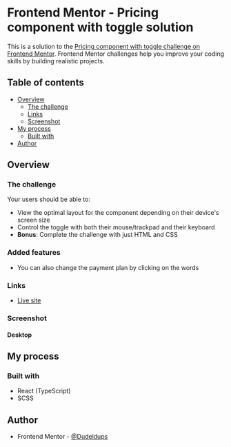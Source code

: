 # Frontend Mentor - Pricing component with toggle solution

This is a solution to the [Pricing component with toggle challenge on Frontend Mentor](https://www.frontendmentor.io/challenges/pricing-component-with-toggle-8vPwRMIC). Frontend Mentor challenges help you improve your coding skills by building realistic projects.

## Table of contents

- [Overview](#overview)
  - [The challenge](#the-challenge)
  <!-- - [Added features](#added-features) -->
  - [Links](#links)
  - [Screenshot](#screenshot)
- [My process](#my-process)
  - [Built with](#built-with)
- [Author](#author)

## Overview

### The challenge

Your users should be able to:

- View the optimal layout for the component depending on their device's screen size
- Control the toggle with both their mouse/trackpad and their keyboard
- **Bonus**: Complete the challenge with just HTML and CSS

### Added features

- You can also change the payment plan by clicking on the words

### Links

<!-- - [Solution on Frontend Mentor]() -->

- [Live site](https://fm-pricing-component-with-toggle-9000.netlify.app/)

### Screenshot

#### Desktop

<!-- ![Solution]() -->

## My process

### Built with

- React (TypeScript)
- SCSS

## Author

- Frontend Mentor - [@Dudeldups](https://www.frontendmentor.io/profile/Dudeldups)
